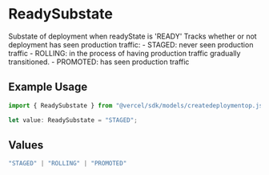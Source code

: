 # ReadySubstate

Substate of deployment when readyState is 'READY' Tracks whether or not deployment has seen production traffic: - STAGED: never seen production traffic - ROLLING: in the process of having production traffic gradually transitioned. - PROMOTED: has seen production traffic

## Example Usage

```typescript
import { ReadySubstate } from "@vercel/sdk/models/createdeploymentop.js";

let value: ReadySubstate = "STAGED";
```

## Values

```typescript
"STAGED" | "ROLLING" | "PROMOTED"
```